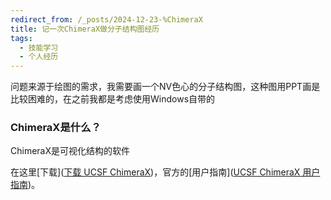 ```yaml
---
redirect_from: /_posts/2024-12-23-%ChimeraX
title: 记一次ChimeraX做分子结构图经历
tags:
  - 技能学习
  - 个人经历 
---
```


问题来源于绘图的需求，我需要画一个NV色心的分子结构图，这种图用PPT画是比较困难的，在之前我都是考虑使用Windows自带的

<html>
<head>
<title>Babylon.js Viewer - Display a 3D model</title>
<script src="https://preview.babylonjs.com/viewer/babylon.viewer.js"></script> 
</head>
<body>
<babylon model="https://models.babylonjs.com/boombox.glb" templates.main.params.fill-screen="true"></babylon>
</body>
</html>

### ChimeraX是什么？

ChimeraX是可视化结构的软件<br>

在这里[下载]([下载 UCSF ChimeraX](https://www.cgl.ucsf.edu/chimerax/download.html))，官方的[用户指南]([UCSF ChimeraX 用户指南](https://www.cgl.ucsf.edu/chimerax/docs/user/index.html))。

